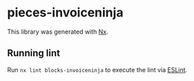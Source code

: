 # pieces-invoiceninja

This library was generated with [Nx](https://nx.dev).

## Running lint

Run `nx lint blocks-invoiceninja` to execute the lint via [ESLint](https://eslint.org/).
